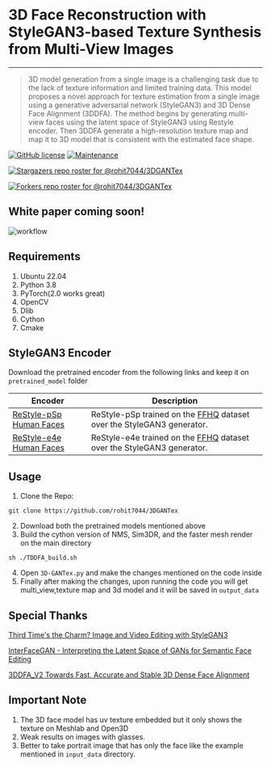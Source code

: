 # 3D Face Reconstruction with StyleGAN3-based Texture Synthesis from Multi-View Images

---
> 3D model generation from a single image is a challenging task due to the lack of
texture information and limited training data. This model proposes a novel approach
for texture estimation from a single image using a generative adversarial network
(StyleGAN3) and 3D Dense Face Alignment (3DDFA). 
The method begins by generating multi-view faces using the latent space of StyleGAN3 using Restyle encoder. 
Then 3DDFA generate a high-resolution texture map and map it to 3D model that is consistent with the estimated
face shape.

[![GitHub license](https://img.shields.io/github/license/rohit7044/3DGANTex)](https://github.com/rohit7044/3DGANTex/blob/main/LICENSE)
[![Maintenance](https://img.shields.io/badge/Maintained%3F-yes-green.svg)](https://github.com/rohit7044/3DGANTex/graphs/commit-activity)

[![Stargazers repo roster for @rohit7044/3DGANTex](https://reporoster.com/stars/rohit7044/3DGANTex)](https://github.com/rohit7044/3DGANTex/stargazers)

[![Forkers repo roster for @rohit7044/3DGANTex](https://reporoster.com/forks/rohit7044/3DGANTex)](https://github.com/rohit7044/3DGANTex/network/members)
## White paper coming soon!
![workflow](https://lucid.app/publicSegments/view/8ff49995-cb25-47ae-9dca-5aa88caee4a9/image.jpeg)

## Requirements
1. Ubuntu 22.04
2. Python 3.8
3. PyTorch(2.0 works great)
4. OpenCV
5. Dlib
6. Cython
7. Cmake

## StyleGAN3 Encoder
Download the pretrained encoder from the following links and keep it on `pretrained_model` folder

| Encoder                     | Description                                                               |
|-----------------------------|---------------------------------------------------------------------------|
| [ReStyle-pSp Human Faces](https://drive.google.com/file/d/12WZi2a9ORVg-j6d9x4eF-CKpLaURC2W-/view?usp=sharing) | ReStyle-pSp trained on the [FFHQ](https://github.com/NVlabs/ffhq-dataset) dataset over the StyleGAN3 generator. |
| [ReStyle-e4e Human Faces](https://drive.google.com/file/d/1z_cB187QOc6aqVBdLvYvBjoc93-_EuRm/view) | ReStyle-e4e trained on the [FFHQ](https://github.com/NVlabs/ffhq-dataset) dataset over the StyleGAN3 generator. |

## Usage
1. Clone the Repo:

~~~ 
git clone https://github.com/rohit7044/3DGANTex 
~~~
2. Download both the pretrained models mentioned above
3. Build the cython version of NMS, Sim3DR, and the faster mesh render on the main directory 
~~~
sh ./TDDFA_build.sh
~~~
4. Open `3D-GANTex.py` and make the changes mentioned on the code inside
5. Finally after making the changes, upon running the code you will get multi_view,texture map and 3d model and it will be saved in `output_data`

## Special Thanks
[Third Time's the Charm? Image and Video Editing with StyleGAN3](https://github.com/yuval-alaluf/stylegan3-editing)

[InterFaceGAN - Interpreting the Latent Space of GANs for Semantic Face Editing](https://github.com/genforce/interfacegan)

[3DDFA_V2 Towards Fast, Accurate and Stable 3D Dense Face Alignment](https://github.com/cleardusk/3DDFA_V2)

## Important Note
1. The 3D face model has uv texture embedded but it only shows the texture on Meshlab and Open3D
2. Weak results on images with glasses.
3. Better to take portrait image that has only the face like the example mentioned in `input_data` directory.
